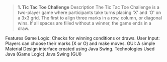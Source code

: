 > **1. Tic Tac Toe Challenge**
Description
The Tic Tac Toe Challenge is a two-player game where participants take turns placing 'X' and 'O' on a 3x3 grid. The first to align three marks in a row, column, or diagonal wins. If all spaces are filled without a winner, the game ends in a draw.

Features
Game Logic: Checks for winning conditions or draws.
User Input: Players can choose their marks (X or O) and make moves.
GUI: A simple Material Design interface created using Java Swing.
Technologies Used
Java (Game Logic)
Java Swing (GUI)

